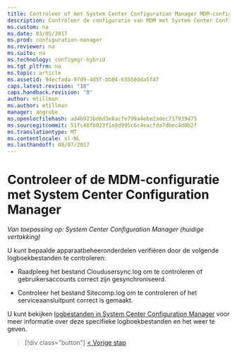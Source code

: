 ```yaml
---
title: Controleer of met System Center Configuration Manager MDM-configuratie | Microsoft Docs
description: Controleer de configuratie van MDM met System Center Configuration Manager.
ms.custom: na
ms.date: 03/05/2017
ms.prod: configuration-manager
ms.reviewer: na
ms.suite: na
ms.technology: configmgr-hybrid
ms.tgt_pltfrm: na
ms.topic: article
ms.assetid: 94ecfada-97d9-4d5f-bb04-63550dda5f47
caps.latest.revision: "18"
caps.handback.revision: "0"
author: mtillman
ms.author: mtillman
manager: angrobe
ms.openlocfilehash: ad4b923bd6d3e8acfe799a4ebe2adec737939d75
ms.sourcegitcommit: 51fc48fb023f1e8d995c6c4eacfda7dbec4d0b2f
ms.translationtype: MT
ms.contentlocale: nl-NL
ms.lasthandoff: 08/07/2017
---
```

# <a name="verify-mdm-configuration-with-system-center-configuration-manager"></a>Controleer of de MDM-configuratie met System Center Configuration Manager

*Van toepassing op: System Center Configuration Manager (huidige vertakking)*

U kunt bepaalde apparaatbeheeronderdelen verifiëren door de volgende logboekbestanden te controleren:

-   Raadpleeg het bestand Cloudusersync.log om te controleren of gebruikersaccounts correct zijn gesynchroniseerd.

-   Controleer het bestand Sitecomp.log om te controleren of het serviceaansluitpunt correct is gemaakt.

U kunt bekijken [logbestanden in System Center Configuration Manager](../../core/plan-design/hierarchy/log-files.md#a-namebkmkfunctionlogsa-log-files-for-configuration-manager-functionality) voor meer informatie over deze specifieke logboekbestanden en het weer te geven.

> [!div class="button"]
[< Vorige stap](set-up-additional-management.md)

